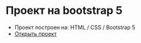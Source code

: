 # Проект на bootstrap 5

- Проект построен на: HTML / CSS / Bootstrap 5
- [Открыть проект](https://mrsergpron.github.io/bootstrap5_project/)
